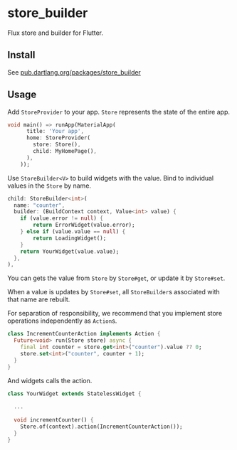 # store_builder

Flux store and builder for Flutter.

## Install

See [pub.dartlang.org/packages/store_builder](https://pub.dartlang.org/packages/store_builder#-installing-tab-)

## Usage

Add `StoreProvider` to your app. `Store` represents the state of the entire
app.

```dart
void main() => runApp(MaterialApp(
      title: 'Your app',
      home: StoreProvider(
        store: Store(),
        child: MyHomePage(),
      ),
    ));
```

Use `StoreBuilder<V>` to build widgets with the value. Bind to individual
values in the `Store` by name.

```dart
child: StoreBuilder<int>(
  name: "counter",
  builder: (BuildContext context, Value<int> value) {
    if (value.error != null) {
        return ErrorWidget(value.error);
    } else if (value.value == null) {
        return LoadingWidget();
    }
    return YourWidget(value.value);
  },
),
```

You can gets the value from `Store` by `Store#get`, or update it by
`Store#set`.

When a value is updates by `Store#set`, all `StoreBuilder`s associated with
that name are rebuilt.

For separation of responsibility, we recommend that you implement store
operations independently as `Action`s.

```dart
class IncrementCounterAction implements Action {
  Future<void> run(Store store) async {
    final int counter = store.get<int>("counter").value ?? 0;
    store.set<int>("counter", counter + 1);
  }
}
```

And widgets calls the action.

```dart
class YourWidget extends StatelessWidget {
  
  ...
  
  void incrementCounter() {
    Store.of(context).action(IncrementCounterAction());
  }
}
```

